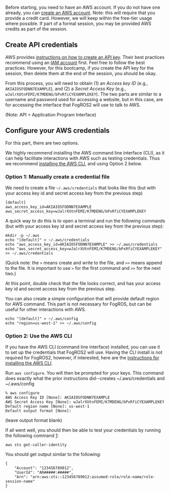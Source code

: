 Before starting, you need to have an AWS account.  If you do not have one already, you can [create an AWS account](https://docs.aws.amazon.com/accounts/latest/reference/manage-acct-creating.html).  Note: this will require that you provide a credit card.  However, we will keep within the free-tier usage where possible.  If part of a formal session, you may be provided AWS credits as part of the session. 

## Create API credentials

AWS provides [instructions on how to create an API key](https://docs.aws.amazon.com/IAM/latest/UserGuide/id_credentials_access-keys.html#Using_CreateAccessKey).  Their best practices recommend using an [IAM account](https://aws.amazon.com/premiumsupport/knowledge-center/create-access-key/) first.  Feel free to follow the best practices.  However, for this bootcamp, if you create the API key for the session, then delete them at the end of the session, you should be okay.

From this process, you will need to obtain (1) an *Access key ID* (e.g., `AKIAIOSFODNN7EXAMPLE`), and (2) a *Secret Access Key* (e.g., `wJalrXUtnFEMI/K7MDENG/bPxRfiCYEXAMPLEKEY`).  The two parts are similar to a username and password used for accessing a website, but in this case, are for accessing the interface that FogROS2 will use to talk to AWS.

(Note: API = Application Program Interface)

## Configure your AWS credentials

For this part, there are two options.

We highly recommend installing the AWS command line interface (CLI), as it can help facilitate interactions with AWS such as testing credentials.  Thus we recommend [installing the AWS CLI](https://docs.aws.amazon.com/cli/latest/userguide/getting-started-install.html), and using Option 2 below.

### Option 1: Manually create a credential file

We need to create a file `~/.aws/credentials` that looks like this (but with your access key id and secret access key from the previous step)
```
[default]
aws_access_key_id=AKIAIOSFODNN7EXAMPLE
aws_secret_access_key=wJalrXUtnFEMI/K7MDENG/bPxRfiCYEXAMPLEKEY
```

A quick way to do this is to open a terminal and run the following commands (but with your access key id and secret access key from the previous step):
```
mkdir -p ~/.aws
echo "[default]" > ~/.aws/credentials
echo "aws_access_key_id=AKIAIOSFODNN7EXAMPLE" >> ~/.aws/credentials
echo "aws_secret_access_key=wJalrXUtnFEMI/K7MDENG/bPxRfiCYEXAMPLEKEY" >> ~/.aws/credentials
```
(Quick note: the `>` means create and write to the file, and `>>` means append to the file.  It is important to use `>` for the first command and `>>` for the next two.)

At this point, double check that the file looks correct, and has your access key id and secret access key from the previous step.

You can also create a simple configuration that will provide default region for AWS command.  This part is not necessary for FogROS, but can be useful for other interactions with AWS.
```
echo "[default]" > ~/.aws/config
echo "region=us-west-1" >> ~/.aws/config
```

### Option 2: Use the AWS CLI

If you have the AWS CLI (command line interface) installed, you can use it to set up the credentials that FogROS2 will use.  Having the CLI install is not required for FogROS2, however, if interested, here are the [instructions for installing the AWS CLI](https://docs.aws.amazon.com/cli/latest/userguide/getting-started-install.html).

Run `aws configure`.  You will then be prompted for your keys.  This command does exactly what the prior instructions did--creates ~/.aws/credentials and ~/.aws/config

```
% aws configure
AWS Access Key ID [None]: AKIAIOSFODNN7EXAMPLE
AWS Secret Access Key [None]: wJalrXUtnFEMI/K7MDENG/bPxRfiCYEXAMPLEKEY
Default region name [None]: us-west-1
Default output format [None]:
```
(leave output format blank)

If all went well, you should then be able to test your credentials by running the following command [1](https://stackoverflow.com/a/42241040):

```
aws sts get-caller-identity
```

You should get output similar to the following:
```
{
    "Account": "123456789012", 
    "UserId": "AR#####:#####", 
    "Arn": "arn:aws:sts::123456789012:assumed-role/role-name/role-session-name"
}
```
